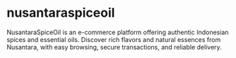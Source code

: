 # nusantaraspiceoil
NusantaraSpiceOil is an e-commerce platform offering authentic Indonesian spices and essential oils. Discover rich flavors and natural essences from Nusantara, with easy browsing, secure transactions, and reliable delivery. 
